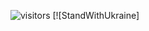 ![visitors](https://visitor-badge.laobi.icu/badge?page_id=cosmohacker.cosmohacker) [![StandWithUkraine]
